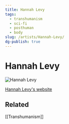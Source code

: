 ```yaml
---
title: Hannah Levy
tags:
  - transhumanism
  - sci-fi
  - posthuman
  - body
slug: /artists/Hannah-Levy/
dg-publish: true
---
```


# Hannah Levy

![Hannah Levy](https://media.discordapp.net/attachments/1193334845607268373/1193334855291912192/640-21.png?ex=65ac56b0&is=6599e1b0&hm=df5294f59312f21cffebbf9647b526ac0b820f98e1db65547068f72cdd25452c&=&width=990&height=1192)

[Hannah Levy's website](https://www.hannahslevy.com)

## Related 

[[Transhumanism]]

